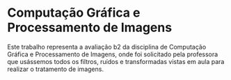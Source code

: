 # Computação Gráfica e Processamento de Imagens

Este trabalho representa a avaliação b2 da disciplina de Computação Gráfica e Processamento de Imagens, onde foi solicitado pela professora que usássemos todos os filtros, ruídos e transformadas vistas em aula para realizar o tratamento de imagens. 
